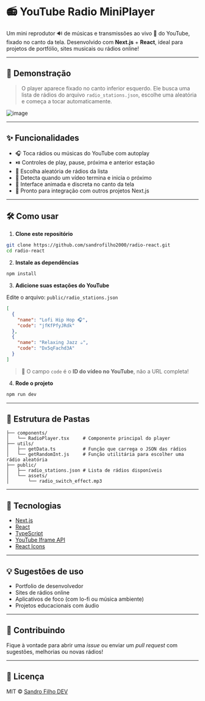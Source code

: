 # 📻 YouTube Radio MiniPlayer

Um mini reprodutor 🔊 de músicas e transmissões ao vivo 🎵 do YouTube, fixado no canto da tela. Desenvolvido com **Next.js** + **React**, ideal para projetos de portfólio, sites musicais ou rádios online!

---

## 🚀 Demonstração

> O player aparece fixado no canto inferior esquerdo. Ele busca uma lista de rádios do arquivo `radio_stations.json`, escolhe uma aleatória e começa a tocar automaticamente.

![image](https://github.com/user-attachments/assets/e26b554a-4fa6-404f-8d51-38fb2c28b6fd)


---

## ✨ Funcionalidades

- 🎧 Toca rádios ou músicas do YouTube com autoplay
- ⏯️ Controles de play, pause, próxima e anterior estação
- 🔀 Escolha aleatória de rádios da lista
- 📡 Detecta quando um vídeo termina e inicia o próximo
- 🧠 Interface animada e discreta no canto da tela
- 🧩 Pronto para integração com outros projetos Next.js

---

## 🛠️ Como usar

1. **Clone este repositório**

```bash
git clone https://github.com/sandrofilho2000/radio-react.git
cd radio-react
```

2. **Instale as dependências**

```bash
npm install
```

3. **Adicione suas estações do YouTube**

Edite o arquivo: `public/radio_stations.json`

```json
[
  {
    "name": "Lofi Hip Hop 🎧",
    "code": "jfKfPfyJRdk"
  },
  {
    "name": "Relaxing Jazz ☕",
    "code": "Dx5qFachd3A"
  }
]
```

> 🔗 O campo `code` é o **ID do vídeo no YouTube**, não a URL completa!

4. **Rode o projeto**

```bash
npm run dev
```

---

## 📁 Estrutura de Pastas

```
├── components/
│   └── RadioPlayer.tsx     # Componente principal do player
├── utils/
│   ├── getData.ts          # Função que carrega o JSON das rádios
│   └── getRandomInt.js     # Função utilitária para escolher uma rádio aleatória
├── public/
│   ├── radio_stations.json # Lista de rádios disponíveis
│   └── assets/
│       └── radio_switch_effect.mp3
```

---

## 🧠 Tecnologias

- [Next.js](https://nextjs.org/)
- [React](https://react.dev/)
- [TypeScript](https://www.typescriptlang.org/)
- [YouTube Iframe API](https://developers.google.com/youtube/iframe_api_reference)
- [React Icons](https://react-icons.github.io/react-icons/)

---

## 💡 Sugestões de uso

- Portfolio de desenvolvedor
- Sites de rádios online
- Aplicativos de foco (com lo-fi ou música ambiente)
- Projetos educacionais com áudio

---

## 🤝 Contribuindo

Fique à vontade para abrir uma _issue_ ou enviar um _pull request_ com sugestões, melhorias ou novas rádios!

---

## 📄 Licença

MIT © [Sandro Filho DEV](sandrofilho.dev)
